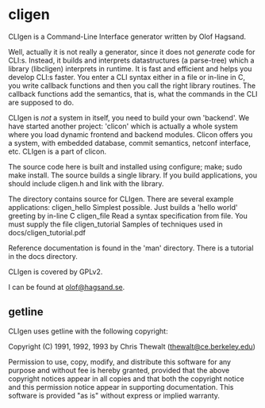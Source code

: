 cligen
======

CLIgen is a Command-Line Interface generator written by Olof Hagsand.

Well, actually it is not really a generator, since it does not
_generate_ code for CLI:s. Instead, it builds and interprets
datastructures (a parse-tree) which a library (libcligen) interprets
in runtime.  It is fast and efficient and helps you develop CLI:s
faster. You enter a CLI syntax either in a file or in-line in C, you
write callback functions and then you call the right library
routines. The callback functions add the semantics, that is, what the
commands in the CLI are supposed to do.

CLIgen is _not_ a system in itself, you need to build your own
'backend'. We have started another project: 'clicon' which is actually
a whole system where you load dynamic frontend and backend
modules. Clicon offers you a system, with embedded database, commit
semantics, netconf interface, etc. CLIgen is a part of clicon.

The source code here is built and installed using configure; make;
sudo make install. The source builds a single library. If you build
applications, you should include cligen.h and link with the library.

The directory contains source for CLIgen. There are several example 
applications:
    cligen_hello   Simplest possible. Just builds a 'hello world' greeting 
    		   by in-line C
    cligen_file	   Read a syntax specification from file. You must supply 
    		   the file
    cligen_tutorial Samples of techniques used in docs/cligen_tutorial.pdf

Reference documentation is found in the 'man' directory. There is a
tutorial in the docs directory.

CLIgen is covered by GPLv2.

I can be found at olof@hagsand.se.

getline
-------
CLIgen uses getline with the following copyright:

Copyright (C) 1991, 1992, 1993 by Chris Thewalt (thewalt@ce.berkeley.edu)

Permission to use, copy, modify, and distribute this software 
for any purpose and without fee is hereby granted, provided
that the above copyright notices appear in all copies and that both the
copyright notice and this permission notice appear in supporting
documentation.  This software is provided "as is" without express or
implied warranty.


